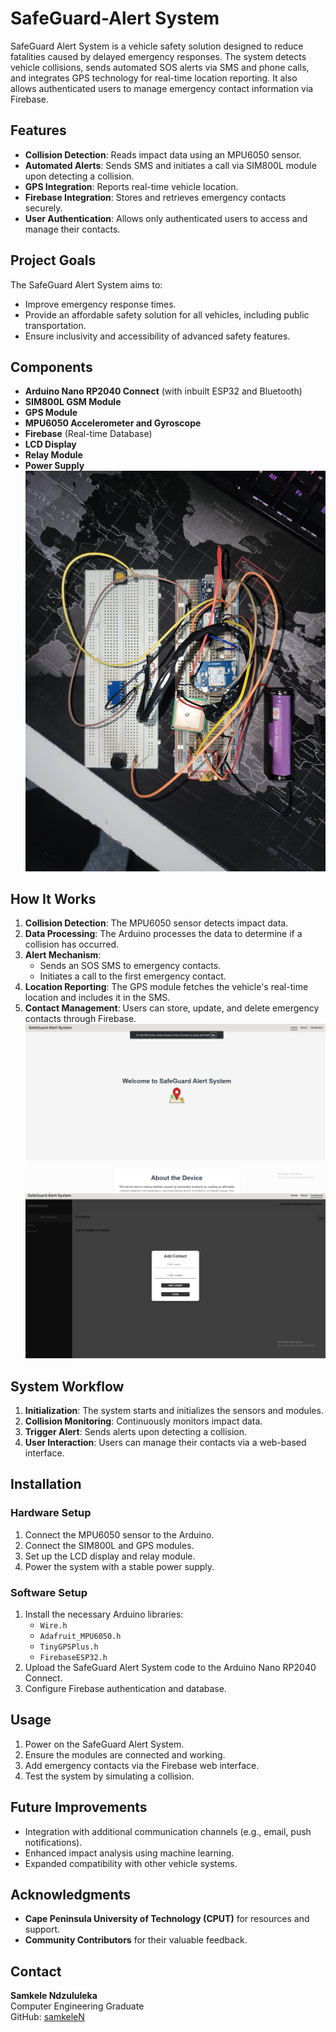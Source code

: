 # SafeGuard-Alert System

SafeGuard Alert System is a vehicle safety solution designed to reduce fatalities caused by delayed emergency responses. The system detects vehicle collisions, sends automated SOS alerts via SMS and phone calls, and integrates GPS technology for real-time location reporting. It also allows authenticated users to manage emergency contact information via Firebase.

## Features
- **Collision Detection**: Reads impact data using an MPU6050 sensor.
- **Automated Alerts**: Sends SMS and initiates a call via SIM800L module upon detecting a collision.
- **GPS Integration**: Reports real-time vehicle location.
- **Firebase Integration**: Stores and retrieves emergency contacts securely.
- **User Authentication**: Allows only authenticated users to access and manage their contacts.

## Project Goals
The SafeGuard Alert System aims to:
- Improve emergency response times.
- Provide an affordable safety solution for all vehicles, including public transportation.
- Ensure inclusivity and accessibility of advanced safety features.

## Components
- **Arduino Nano RP2040 Connect** (with inbuilt ESP32 and Bluetooth)
- **SIM800L GSM Module**
- **GPS Module**
- **MPU6050 Accelerometer and Gyroscope**
- **Firebase** (Real-time Database)
- **LCD Display**
- **Relay Module**
- **Power Supply**
![alt text](<WhatsApp Image 2024-10-27 at 14.51.14_88f07f7d.jpg>)

## How It Works
1. **Collision Detection**: The MPU6050 sensor detects impact data.
2. **Data Processing**: The Arduino processes the data to determine if a collision has occurred.
3. **Alert Mechanism**:
   - Sends an SOS SMS to emergency contacts.
   - Initiates a call to the first emergency contact.
4. **Location Reporting**: The GPS module fetches the vehicle's real-time location and includes it in the SMS.
5. **Contact Management**: Users can store, update, and delete emergency contacts through Firebase.
![alt text](image.png)![alt text](<Screenshot 2025-01-11 211437.png>)
## System Workflow
1. **Initialization**: The system starts and initializes the sensors and modules.
2. **Collision Monitoring**: Continuously monitors impact data.
3. **Trigger Alert**: Sends alerts upon detecting a collision.
4. **User Interaction**: Users can manage their contacts via a web-based interface.

## Installation
### Hardware Setup
1. Connect the MPU6050 sensor to the Arduino.
2. Connect the SIM800L and GPS modules.
3. Set up the LCD display and relay module.
4. Power the system with a stable power supply.

### Software Setup
1. Install the necessary Arduino libraries:
   - `Wire.h`
   - `Adafruit_MPU6050.h`
   - `TinyGPSPlus.h`
   - `FirebaseESP32.h`
2. Upload the SafeGuard Alert System code to the Arduino Nano RP2040 Connect.
3. Configure Firebase authentication and database.

## Usage
1. Power on the SafeGuard Alert System.
2. Ensure the modules are connected and working.
3. Add emergency contacts via the Firebase web interface.
4. Test the system by simulating a collision.

## Future Improvements
- Integration with additional communication channels (e.g., email, push notifications).
- Enhanced impact analysis using machine learning.
- Expanded compatibility with other vehicle systems.

## Acknowledgments
- **Cape Peninsula University of Technology (CPUT)** for resources and support.
- **Community Contributors** for their valuable feedback.

## Contact
**Samkele Ndzululeka**  
Computer Engineering Graduate  
GitHub: [samkeleN](https://github.com/samkeleN)
